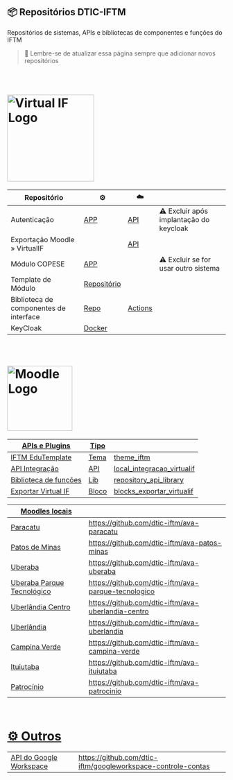 ## 📦 Repositórios DTIC-IFTM
Repositórios de sistemas, APIs e bibliotecas de componentes e funções do IFTM

> 🧙 Lembre-se de atualizar essa página sempre que adicionar novos repositórios

</br>

# <img src="https://virtualif.iftm.edu.br/VRTL/visao/img/identidade_visual/logotipo-virtualif-marca-medio.svg" width="200" alt="Virtual IF Logo" />
| Repositório | ⚙️ | ☁️ |  |
| ----------- | ----------- | ----------- |  ----------- |
| Autenticação | [APP](https://github.com/dtic-iftm/vrtl-app-autenticacao) | [API](https://github.com/dtic-iftm/vrtl-api-autenticacao-ldap) | ⚠️ Excluir após implantação do keycloak | 
| Exportação Moodle » VirtualIF | | [API](https://github.com/dtic-iftm/vrtl-api-ava-exportacao) | | 
| Módulo COPESE | [APP](https://github.com/dtic-iftm/vrtl-app-modulo-copese) | | ⚠️ Excluir se for usar outro sistema |
| Template de Módulo | [Repositório](https://github.com/dtic-iftm/vrtl-app-modulo-template) | |  |
| Biblioteca de componentes de interface | [Repo](https://github.com/dtic-iftm/vrtl-lib-layout-components-react) | [Actions](https://github.com/dtic-iftm/vrtl-lib-layout-components-react/actions)  |  | 
| KeyCloak | [Docker](https://github.com/dtic-iftm/srv-keycloak) |  |  | 

</br>

# <a href="https://ava.iftm.edu.br/" target="blank"><img src="https://moodle.org/theme/moodleorg/pix/moodle_logo_TM.svg" width="150" alt="Moodle Logo" />

| APIs e Plugins | Tipo |  |  
| ----------- | ----------- | ----------- |
| IFTM EduTemplate | Tema | [theme_iftm](https://github.com/dtic-iftm/ava-theme-iftm-eduTemplate) |
| API Integração | API | [local_integracao_virtualif](https://github.com/dtic-iftm/ava-integracao-virtuailf)  |
| Biblioteca de funções | Lib | [repository_api_library](https://github.com/dtic-iftm/ava-api-library) |
| Exportar Virtual IF | Bloco | [blocks_exportar_virtualif](https://github.com/dtic-iftm/ava-block-exportar-virtualif) |


| Moodles locais |  |  
| ----------- | ----------- |
| Paracatu | https://github.com/dtic-iftm/ava-paracatu | 
| Patos de Minas | https://github.com/dtic-iftm/ava-patos-minas |
| Uberaba | https://github.com/dtic-iftm/ava-uberaba |
| Uberaba Parque Tecnológico | https://github.com/dtic-iftm/ava-parque-tecnologico |
| Uberlândia Centro | https://github.com/dtic-iftm/ava-uberlandia-centro |
| Uberlândia | https://github.com/dtic-iftm/ava-uberlandia |
| Campina Verde | https://github.com/dtic-iftm/ava-campina-verde |
| Ituiutaba | https://github.com/dtic-iftm/ava-ituiutaba |
| Patrocínio | https://github.com/dtic-iftm/ava-patrocinio |


</br>

# ⚙️ Outros
| | |
| ----------- | ----------- |
| API do Google Workspace | https://github.com/dtic-iftm/googleworkspace-controle-contas |


